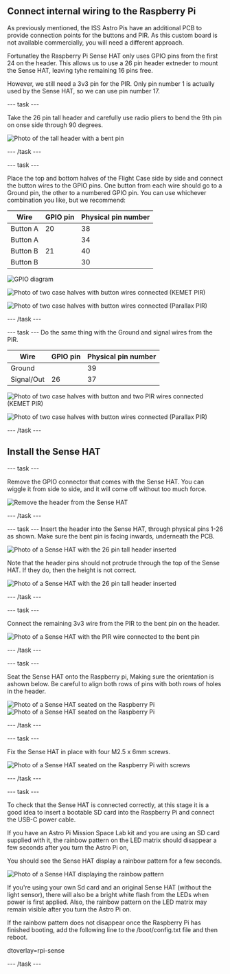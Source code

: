 ## Connect internal wiring to the Raspberry Pi

As previously mentioned, the ISS Astro Pis have an additional PCB to provide connection points for the buttons and PIR. As this custom board is not available commercially, you will need a different approach.

Fortunatley the Raspberry Pi Sense HAT only uses GPIO pins from the first 24 on the header. This allows us to use a 26 pin header extneder to mount the Sense HAT, leaving tyhe remaining 16 pins free.

However, we still need a 3v3 pin for the PIR. Only pin number 1 is actually used by the Sense HAT, so we can use pin number 17.

--- task ---

Take the 26 pin tall header and carefully use radio pliers to bend the 9th pin on onse side through 90 degrees. 

![Photo of the tall header with a bent pin](images/header_bent_pin.jpg)

--- /task ---

--- task ---

Place the top and bottom halves of the Flight Case side by side and connect the button wires to the GPIO pins. One button from each wire should  go to a Ground pin, the other to a numbered GPIO pin. You can use whichever combination you like, but we recommend:

| Wire  |  GPIO pin | Physical pin number
|---|---|---|
| Button A  |  20 | 38 |
| Button A  |   | 34 |
| Button B  |  21 | 40 |
| Button B  |   | 30|

![GPIO diagram](images/buttons_GPIO.png)

![Photo of two case halves with button wires connected (KEMET PIR)](images/two_cases.jpg)

![Photo of two case halves with button wires connected (Parallax PIR)](images/two_cases_p.jpg)

--- /task ---

--- task ---
Do the same thing with the Ground and signal wires from the PIR.

| Wire  |  GPIO pin | Physical pin number
|---|---|---|
| Ground |   | 39 |
| Signal/Out | 26  | 37 |


![Photo of two case halves with button and two PIR wires connected (KEMET PIR)](images/two_cases_all.jpg)

![Photo of two case halves with button wires connected (Parallax PIR)](images/two_cases_both_p.jpg)

--- /task ---


## Install the Sense HAT

--- task ---

Remove the GPIO connector that comes with the Sense HAT. You can wiggle it from side to side, and it will come off without too much force.

![Remove the header from the Sense HAT](images/remove-sense-hat-header.png)

--- /task ---

--- task ---
Insert the header into the Sense HAT, through physical pins 1-26 as shown. Make sure the bent pin is facing inwards, underneath the PCB.

![Photo of a Sense HAT with the 26 pin tall header inserted](images/sh_header1.jpg)  

Note that the header pins should not protrude through the top of the Sense HAT. If they do, then the height is not correct.

![Photo of a Sense HAT with the 26 pin tall header inserted](images/sh_header2.jpg)

--- /task ---

--- task ---

Connect the remaining 3v3 wire from the PIR to the bent pin on the header.

![Photo of a Sense HAT with the PIR wire connected to the bent pin](images/sh_waiting.jpg)

--- /task ---

--- task ---

Seat the Sense HAT onto the Raspberry pi, Making sure the orientation is ashown below. Be careful to align both rows of pins with both rows of holes in the header.

![Photo of a Sense HAT seated on the Raspberry Pi](images/sh_seated.jpg)
![Photo of a Sense HAT seated on the Raspberry Pi](images/sh_seated_p.jpg)

--- /task ---

--- task ---

Fix the Sense HAT in place with four M2.5 x 6mm screws.

![Photo of a Sense HAT seated on the Raspberry Pi with screws](images/sh_screws.jpg)

--- /task ---

--- task ---

To check that the Sense HAT is connected correctly, at this stage it is a good idea to insert a bootable SD card into the Raspberry Pi and connect the USB-C power cable.

If you have an Astro Pi Mission Space Lab kit and you are using an SD card supplied with it,  the rainbow pattern on the LED matrix should disappear a few seconds after you turn the Astro Pi on,

You should see the Sense HAT display a rainbow pattern for a few seconds. 

![Photo of a Sense HAT displaying the rainbow pattern](images/sh_rainbow.jpg)

If you're using your own Sd card and an original Sense HAT (without the light sensor), there will also be a bright white flash from the LEDs when power is first applied. Also, the rainbow pattern on the LED matrix may remain visible after you turn the Astro Pi on.    

If the rainbow pattern does not disappear once the Raspberry Pi has finished booting, add the following line to the /boot/config.txt file and then reboot.

dtoverlay=rpi-sense

--- /task ---


